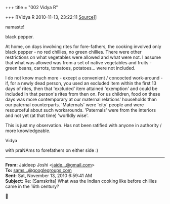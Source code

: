 +++
title = "002 Vidya R"

+++
[[Vidya R	2010-11-13, 23:22:11 [Source](https://groups.google.com/g/samskrita/c/rnDwKLTVuTM)]]



namaste!

  

black pepper.

  

At home, on days involving rites for fore-fathers, the cooking involved only black pepper - no red chillies, no green chillies. There were other restrictions on what vegetables were allowed and what were not. I assume that what was allowed was from a set of native vegetables and fruits - green beans, carrots, tomatoes, potatoes... were not included.


  

I do not know much more - except a convenient / concocted work-around - if, for a newly dead person, you used an excluded item within the first 13 days of rites, then that 'excluded' item attained 'exemption' and could be included in that person's rites from then on. For us children, food on these days was more contemporary at our maternal relations' households than our paternal counterparts. 'Maternals' were 'city' people and were resourceful about such workarounds. 'Paternals' were from the interiors and not yet (at that time) 'worlldly wise'.

  

This is just my observation. Has not been ratified with anyone in authority / more knowledgeable.

  

Vidya

with praNAms to forefathers on either side :)

  

------------------------------------------------------------------------

**From:** Jaideep Joshi \<[jaide...@gmail.com]()\>  
**To:** [sams...@googlegroups.com]()  
**Sent:** Sat, November 13, 2010 6:59:41 AM  
**Subject:** Re: \[Samskrita\] What was the Indian cooking like before chillies came in the 16th century?  



